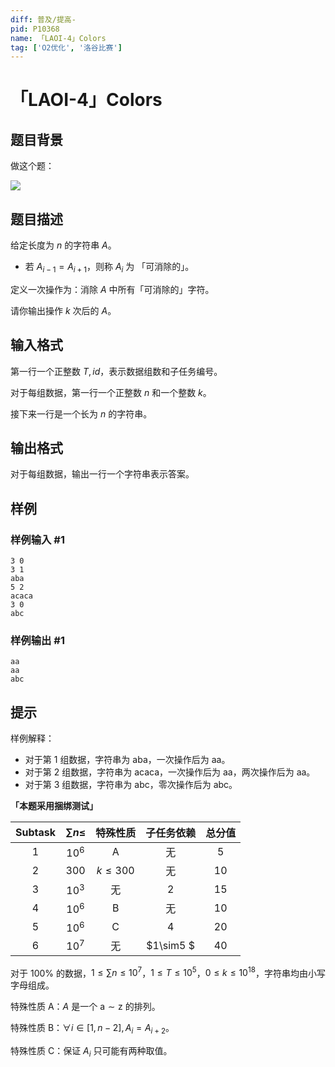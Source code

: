 ```yaml
---
diff: 普及/提高-
pid: P10368
name: 「LAOI-4」Colors
tag: ['O2优化', '洛谷比赛']
---
```

# 「LAOI-4」Colors
## 题目背景

做这个题：

![](https://cdn.luogu.com.cn/upload/image_hosting/6053fe2y.png)
## 题目描述

给定长度为 $n$ 的字符串 $A$。  
- 若 $A_{i-1}=A_{i+1}$，则称 $A_i$ 为 「可消除的」。

定义一次操作为：消除 $A$ 中所有「可消除的」字符。

请你输出操作 $k$ 次后的 $A$。
## 输入格式

第一行一个正整数 $T,id$，表示数据组数和子任务编号。

对于每组数据，第一行一个正整数 $n$ 和一个整数 $k$。

接下来一行是一个长为 $n$ 的字符串。

## 输出格式

对于每组数据，输出一行一个字符串表示答案。
## 样例

### 样例输入 #1
```
3 0
3 1
aba
5 2
acaca
3 0
abc
```
### 样例输出 #1
```
aa
aa
abc
```
## 提示

样例解释：

- 对于第 $1$ 组数据，字符串为 $\text{aba}$，一次操作后为 $\text{aa}$。
- 对于第 $2$ 组数据，字符串为 $\text{acaca}$，一次操作后为 $\text{aa}$，两次操作后为 $\text{aa}$。
- 对于第 $3$ 组数据，字符串为 $\text{abc}$，零次操作后为 $\text{abc}$。

**「本题采用捆绑测试」**

| $\text{Subtask}$ | $\sum n \le$|  特殊性质 | 子任务依赖| 总分值 |
| :--------------: | :-----: |:-----:|:--: | :--------: |
|       $1$        |  $10^6$ |    $\text{A}$    |无| $5$ |
$2$        | $300$  | $k\le 300$ |无| $10$ |
$3$        | $10^3$  | 无| $2$| $15$ |
|       $4$        | $10^6$  | $\text{B}$ |无| $10$ |
|       $5$        | $10^6$ | $\text{C}$ |$4$| $20$ |
|       $6$        | $10^7$ |     无     |$1\sim5 $| $40$ |


对于 $100\%$ 的数据，$1  \le \sum n \le 10^7$，$1 \le  T \le 10^5$，$0\le k\le 10^{18}$，字符串均由小写字母组成。

特殊性质 $\text{A}$：$A$ 是一个 $\text{a}\sim\text{z}$ 的排列。

特殊性质 $\text{B}$：$\forall i\in[1,n-2], A_i= A_{i+2}$。

特殊性质 $\text{C}$：保证 $A_i$ 只可能有两种取值。

